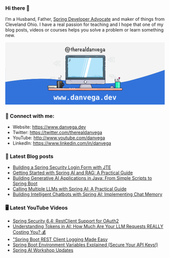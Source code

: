 ### Hi there 👋

I’m a Husband, Father, [Spring Developer Advocate](https://tanzu.vmware.com/developer/advocates/) and maker of things from Cleveland Ohio. I have a real passion for teaching and I hope that one of my blog posts, videos or courses helps you solve a problem or learn something new.

![Profile Header](./github_profile_header.png)

### 🤝 Connect with me:

- Website: https://www.danvega.dev
- Twitter: https://twitter.com/therealdanvega
- YouTube: http://www.youtube.com/danvega
- LinkedIn: https://www.linkedin.com/in/danvega

### 📝 Latest Blog posts

<!-- BLOG-POST-LIST:START -->
- [Building a Spring Security Login Form with JTE](/blog/2024/10/24/spring-boot-oauth-demo)
- [Getting Started with Spring AI and RAG: A Practical Guide](/blog/2024/10/22/getting-started-with-spring-ai-rag)
- [Building Generative AI Applications in Java: From Simple Scripts to Spring Boot](/blog/2024/10/15/ai-java-developers)
- [Calling Multiple LLMs with Spring AI: A Practical Guide](/blog/2024/10/14/spring-ai-multiple-llms)
- [Building Intelligent Chatbots with Spring AI: Implementing Chat Memory](/blog/2024/10/11/spring-ai-chat-memory)
<!-- BLOG-POST-LIST:END -->

### 🖥 Latest YouTube Videos

<!-- YOUTUBE:START -->
- [Spring Security 6.4: RestClient Support for OAuth2](https://www.youtube.com/watch?v=nFKcJDpUuZ8)
- [Understanding Tokens in AI: How Much Are Your LLM Requests REALLY Costing You? 💰](https://www.youtube.com/watch?v=ZUCVRppXPSc)
- [&quot;Spring Boot REST Client Logging Made Easy](https://www.youtube.com/watch?v=l35P5GylXN8)
- [Spring Boot Environment Variables Explained &lpar;Secure Your API Keys!&rpar;](https://www.youtube.com/watch?v=rQV76dufxz4)
- [Spring AI Workshop Updates](https://www.youtube.com/watch?v=9DRdXgYfjXg)
<!-- YOUTUBE:END -->
